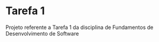 # Tarefa 1 

Projeto referente a Tarefa 1 da disciplina de Fundamentos de Desenvolvimento de Software
